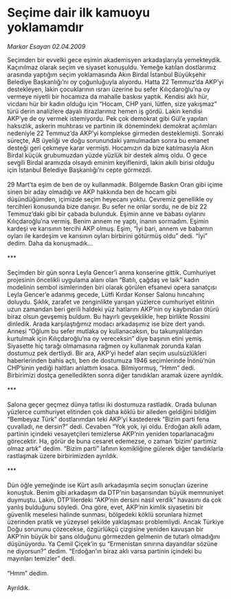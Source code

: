 # Seçime dair ilk kamuoyu yoklamamdır

*Markar Esayan 02.04.2009*

<div class="taraf_structure_2col_1zq">
<div class="margen_n">



 <p>Seçimden bir evvelki gece eşimin akademisyen arkadaşlarıyla yemekteydik. Kaçınılmaz olarak seçim ve siyaset konuşuldu. Yemeğe katılan dostlarımız arasında yaptığım seçim yoklamasında Akın Birdal İstanbul Büyükşehir Belediye Başkanlığı’nı oy çoğunluğuyla alıyordu. Hatta 22 Temmuz’da AKP’yi destekleyen, lakin çocuklarının ısrarı üzerine bu sefer Kılıçdaroğlu’na oy vermeye niyetli bir hocamıza da mahalle baskısı yaptık. Kendisi aklı hür, vicdanı hür bir kadın olduğu için “Hocam, CHP yani, lütfen, size yakışmaz” türü derin analizlere dayalı itirazlarımız hemen iş gördü. Lakin kendisi AKP’ye de oy vermek istemiyordu. Pek çok demokrat gibi Gül’e yapılan haksızlık, askerin muhtırası ve partinin ilk dönemindeki demokrat açılımları nedeniyle 22 Temmuz’da AKP’yi komplekse girmeden desteklemişti. Sonraki süreçte, AB üyeliği ve doğu sorunundaki yamulmadan sonra bu emanet desteği geri çekmeye karar vermişti. Hocamızın da bize katılmasıyla Akın Birdal küçük grubumuzdan yüzde yüzlük bir destek almış oldu. O gece sevgili Birdal aramızda olsaydı eminim keyiflenirdi, lakin akıllı birisi olduğu için İstanbul Belediye Başkanlığı’nı cepte görmezdi. <br/><br/>29 Mart’ta eşim de ben de oy kullanmadık. Bölgemde Baskın Oran gibi içime sinen bir aday olmadığı ve AKP hakkında ben de hocam gibi düşündüğümden, içimizde seçim heyecanı yoktu. Çevremiz genellikle oy tercihleri konusunda bize danışır. Bu sefer ne onlar sordu, ne de biz 22 Temmuz’daki gibi bir çabada bulunduk. Eşimin anne ve babası oylarını Kılıçdaroğlu’na vermiş. Benim annem ne yaptı, inanın sormadım. Eşimin kardeşi ve karısının tercihi AKP olmuş. Eşim, “İyi bari, annem ve babamın oyları ile kardeşim ve karısının oyları birbirini götürmüş oldu” dedi. “İyi” dedim. Daha da konuşmadık… <br/><br/>*** <br/><br/>Seçimden bir gün sonra Leyla Gencer’i anma konserine gittik. Cumhuriyet projesinin öncelikli uygulama alanı olan “Batılı, çağdaş ve laik” kadın modelinin sembol isimlerinden biri olarak görülen efsanevi opera sanatçısı Leyla Gencer’e adanmış gecede, Lütfi Kırdar Konser Salonu hıncahınç doluydu. Şıklık, zarafet ve zenginlikte yarışan yüzlerce cumhuriyet elitinin uzun zamandan beri gerili haldeki yüz hatlarını AKP’nin oy kaybından ötürü biraz olsun gevşemiş buldum. Bu hayırlı gevşeklikle, hep birlikte Rossini dinledik. Arada karşılaştığımız modacı arkadaşımız ise bize dert yandı. Annesi “Oğlum bu sefer mutlaka oy kullanacaksın, bu takunyalılardan kurtulmak için Kılıçdaroğlu’na oy vereceksin” diye başının etini yemiş. Siyasette hiç tarağı olmamasına rağmen oy kullanmak zorunda kalan dostumuz pek dertliydi. Bir ara, AKP’yi hedef alan seçim usulsüzlükleri haberlerinden bahis açtı, ben de dostumuza 1946 seçimlerinde İnönü’nün CHP’sinin yediği haltları anlattım kısaca. Bilmiyormuş, “Hmm” dedi. Birbirimizi dostça genelledikten sonra diğer tanıdıkları aramak üzere ayrıldık. <br/><br/>*** <br/><br/>Salona geçer geçmez dünya tatlısı iki dostumuza rastladık. Orada bulunan yüzlerce cumhuriyet elitinden çok daha köklü bir aileden geldiğini bildiğim “Bembeyaz Türk” dostlarımdan teki AKP’yi kastederek “Bizim parti fena çuvalladı, ne dersin?” dedi. Cevaben “Yok yok, iyi oldu. Erdoğan akıllı adam, partinin içindeki vesayetçileri temizlerse AKP’nin yeniden toparlanacağını görecektir. Ha, görür de buna cesaret edemezse, o zaman ‘bizim’ partimiz olmaz artık” dedim. “Bizim parti” lafının komikliğine gülerek diğer tanıdıklarla rastlaşmak üzere birbirimizden ayrıldık. <br/><br/>*** <br/><br/>Dün öğle yemeğinde ise Kürt asıllı arkadaşımla seçim sonuçları üzerine konuştuk. Benim gibi arkadaşım da DTP’nin başarısından büyük memnuniyet duymuştu. Lakin, DTP’lilerdeki “AKP’nin dersini nasıl verdik” havasını da çok yanlış bulduğunu söyledi. Ona göre, evet, AKP’nin kimlik siyasetini bir güvenlik meselesi halinde sunması, bölgedeki köklü sorunlara hizmet üzerinden pratik ve yüzeysel şekilde yaklaşması problemliydi. Ancak Türkiye Doğu sorununu çözecekse, özgürlükçü çizgisine yeniden kavuşan bir AKP’nin büyük bir şans olduğunu görmezden gelmenin de tutarlı olmadığını düşünüyordu. Ya Cemil Çiçek’in şu “Ermenistan sınırına dayandılar sözüne ne diyorsun?” dedim. “Erdoğan’ın biraz aklı varsa partinin içindeki bu mayınları temizler” dedi. <br/><br/>“Hmm” dedim. <br/><br/>Ayrıldık.</p>
<br/>
<br/>
<br/>



<br/>


<div id="taraf_not">
</div>

</div>


</div>
